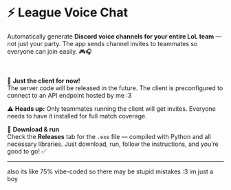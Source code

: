 # ⚡ League Voice Chat

Automatically generate **Discord voice channels for your entire LoL team** — not just your party. The app sends channel invites to teammates so everyone can join easily. 🎮🎧

<br>

🚀 **Just the client for now!**  
The server code will be released in the future. The client is preconfigured to connect to an API endpoint hosted by me :3

⚠️ **Heads up:** Only teammates running the client will get invites. Everyone needs to have it installed for full match coverage.
<br>

💾 **Download & run**  
Check the **Releases** tab for the `.exe` file — compiled with Python and all necessary libraries. Just download, run, follow the instructions, and you’re good to go! ✅
****

also its like 75% vibe-coded so there may be stupid mistakes :3
im just a boy
